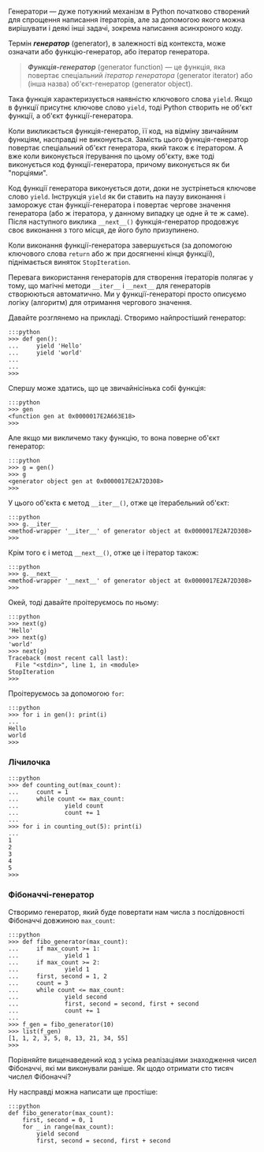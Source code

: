 Генератори — дуже потужний механізм в Python початково створений для спрощення написання ітераторів, але за допомогою якого можна вирішувати і деякі інші задачі, зокрема написання асинхроного коду.

Термін ***генератор*** (generator), в залежності від контекста, може означати або функцію-генератор, або ітератор генератора.

> ***Функція-генератор*** (generator function) — це функція, яка повертає спеціальний *ітератор генератора* (generator iterator) або (інша назва) об'єкт-генератор (generator object). 

Така функція характеризується наявністю ключового слова `yield`. Якщо в функції присутнє ключове слово `yield`, тоді Python створить не об'єкт функції, а об'єкт функції-генератора. 

Коли викликається функція-генератор, її код, на відміну звичайним функціям, насправді не виконується. Замість цього функція-генератор повертає спеціальний об'єкт генератора, який також є ітератором. А вже коли виконується ітерування по цьому об'єкту, вже тоді виконується код функції-генератора, причому виконується як би "порціями".

Код функції генератора виконується доти, доки не зустрінеться ключове слово `yield`. Інструкція `yield` як би ставить на паузу виконання і заморожує стан функції-генератора і повертає чергове значення генератора (або ж ітератора, у данному випадку це одне й те ж саме). Після наступного виклика `__next__()` функція-генератор продовжує своє виконання з того місця, де його було призупинено.

Коли виконання функції-генератора завершується (за допомогою ключового слова `return` або ж  при досягненні кінця функції), піднімається виняток `StopIteration`.

Перевага використання генераторів для створення ітераторів полягає у тому,  що магічні методи `__iter__` і `__next__` для генераторів створюються автоматично. Ми у функції-генераторі просто описуємо логіку (алгоритм) для отримання чергового значення.

Давайте розглянемо на прикладі. Створимо найпростіший генератор:

	:::python
	>>> def gen():
	...     yield 'Hello'
	...     yield 'world'
	...
	...
	>>>	
	
Спершу може здатись, що це звичайнісінька собі функція:

	:::python
	>>> gen
	<function gen at 0x0000017E2A663E18>
	>>>

Але якщо ми викличемо таку функцію, то вона поверне об'єкт генератор:

	:::python
	>>> g = gen()
	>>> g
	<generator object gen at 0x0000017E2A72D308>
	>>>

У цього об'єкта є метод `__iter__()`, отже це ітерабельний об'єкт:

	:::python
	>>> g.__iter__
	<method-wrapper '__iter__' of generator object at 0x0000017E2A72D308>
	>>>

Крім того є і метод `__next__()`, отже це і ітератор також:

	:::python
	>>> g.__next__
	<method-wrapper '__next__' of generator object at 0x0000017E2A72D308>
	>>>
	
Окей, тоді давайте проітеруємось по ньому:

	:::python
	>>> next(g)
	'Hello'
	>>> next(g)
	'world'
	>>> next(g)
	Traceback (most recent call last):
	  File "<stdin>", line 1, in <module>
	StopIteration
	>>>
	
Проітеруємось за допомогою `for`:

	:::python
	>>> for i in gen(): print(i)
	...
	Hello
	world
	>>>
	


	
	
### Лічилочка

	:::python
	>>> def counting_out(max_count):
	...     count = 1
	...     while count <= max_count:
	...             yield count
	...             count += 1
	...
	>>> for i in counting_out(5): print(i)
	...
	1
	2
	3
	4
	5
	>>>
	
	
	
	
	
	
### Фібоначчі-генератор

Створимо генератор, який буде повертати нам числа з послідовності Фібоначчі довжиною `max_count`:

	:::python
	>>> def fibo_generator(max_count):
	...     if max_count >= 1:
	...             yield 1
	...     if max_count >= 2:
	...             yield 1
	...     first, second = 1, 2
	...     count = 3
	...     while count <= max_count:
	...             yield second
	...             first, second = second, first + second
	...             count += 1
	...
	>>> f_gen = fibo_generator(10)
	>>> list(f_gen)
	[1, 1, 2, 3, 5, 8, 13, 21, 34, 55]
	>>>

Порівняйте вищенаведений код з усіма реалізаціями знаходження чисел Фібоначчі, які ми виконували раніше. Як щодо отримати сто тисяч числел Фібоначчі?


	
Ну насправді можна написати ще простіше:

	:::python
	def fibo_generator(max_count):
		first, second = 0, 1
		for _ in range(max_count):
			yield second
			first, second = second, first + second
			
